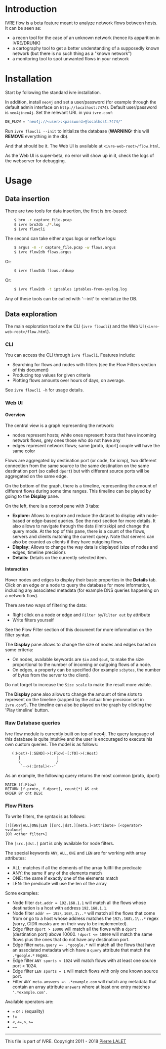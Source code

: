 # Introduction #

IVRE flow is a beta feature meant to analyze network flows between hosts.
It can be seen as:

  * a recon tool for the case of an unknown network (hence its
    apparition in IVRE/DRUNK)
  * a cartography tool to get a better understanding of a supposedly known
    network (but there is no such thing as a "known network")
  * a monitoring tool to spot unwanted flows in your network

# Installation #

Start by following the standard ivre installation.

In addition, install `neo4j` and set a user/password (for example through the
default admin interface on `http://localhost:7474`). Default user/password is
`neo4j`/`neo4j`. Set the relevant URL in you `ivre.conf`:

```python
DB_FLOW = "neo4j://<user>:<password>@localhost:7474/"
```

Run `ivre flowcli --init` to initialize the database (**WARNING:** this will
**REMOVE** everything in the db).

And that should be it. The Web UI is available at `<ivre-web-root>/flow.html`.

As the Web UI is super-beta, no error will show up in it, check the logs of the
webserver for debugging.

# Usage #

## Data insertion ##

There are two tools for data insertion, the first is bro-based:

```bash
    $ bro -r capture_file.pcap
    $ ivre bro2db ./*.log
    $ ivre flowcli
```

The second can take either argus logs or netflow logs:

```bash
    $ argus -m -r capture_file.pcap -w flows.argus
    $ ivre flow2db flows.argus
```

Or:

```bash
    $ ivre flow2db flows.nfdump
```

Or:
```bash
    $ ivre flow2db -t iptables iptables-from-syslog.log

```
Any of these tools can be called with '--init' to reinitialize the DB.

## Data exploration ##

The main exploration tool are the CLI (`ivre flowcli`) and the Web UI
(`<ivre-web-root>/flow.html`).

### CLI ###

You can access the CLI through `ivre flowcli`. Features include:

  - Searching for flows and nodes with filters (see the Flow Filters section of
    this document)
  - Producing top values for given criteria
  - Plotting flows amounts over hours of days, on average.

See `ivre flowcli -h` for usage details.

### Web UI ###

#### Overview ####

The central view is a graph representing the network:

  - nodes represent hosts; white ones represent hosts that have incoming network
    flows, grey ones those who do not have any
  - edges represent network flows; same [proto, dport] couple will have the same
    color

Flows are aggregated by destination port (or code, for icmp), two different
connection from the same source to the same destination on the same destination
port (so called `dport`) but with different source ports will be aggregated on
the same edge.

On the bottom of the graph, there is a timeline, representing the amount of
different flows during some time ranges. This timeline can be played by going to
the **Display** pane.

On the left, there is a control pane with 3 tabs:

  - **Explore:** Allows to explore and reduce the dataset to display with
    node-based or edge-based queries. See the next section for more details. It
    also allows to navigate through the data (limit/skip) and change the query
    mode. At the top of this pane, there is a count of the flows, servers and
    clients matching the current query. Note that servers can also be counted
    as clients if they have outgoing flows.
  - **Display:** Allows to change the way data is displayed (size of nodes
    and edges, timeline precision).
  - **Details:** Details on the currently selected item.

#### Interaction ####

Hover nodes and edges to display their basic properties in the **Details** tab.
Click on an edge or a node to query the database for more information, including
any associated metadata (for example DNS queries happening on a network flow).

There are two ways of filtering the data:

  - Right click on a node or edge and `Filter by`/`Filter out` by attribute
  - Write filters yourself

See the Flow Filter section of this document for more information on the filter
syntax.

The **Display** pane allows to change the size of nodes and edges based on some
criteria:

  - On nodes, available keywords are `$in` and `$out`, to make the size
    proportional to the number of incoming or outgoing flows of a node.
  - On edges, a property can be specified (for example `scbytes`, the
    number of bytes from the server to the client).

Do not forget to increase the `Size scale` to make the result more visible.

The **Display** pane also allows to change the amount of time slots to represent
on the timeline (capped by the actual time precision set in `ivre.conf`). The
timeline can also be played on the graph by clicking the 'Play timeline' button.

### Raw Database queries ###

Ivre flow module is currently built on top of neo4j. The query language of this
database is quite intuitive and the user is encouraged to execute his own
custom queries. The model is as follows:

```
   (:Host)-[:SEND]->(:Flow)-[:TO]->(:Host)
      |                |
      \                /
       `-->(:Intel)<--'
```

As an example, the following query returns the most common (proto, dport):

```
MATCH (f:Flow)
RETURN [f.proto, f.dport], count(*) AS cnt
ORDER BY cnt DESC
```

### Flow Filters ###

To write filters, the syntax is as follows:

    [!][ANY|ALL|ONE|LEN ][src.|dst.][meta.]<attribute> [<operator> <value>]
    [OR <other filter>]

The `[src.|dst.]` part is only available for node filters.

The special keywords `ANY`, `ALL`, `ONE` and `LEN` are for working with array
attributes:

  - ALL: matches if all the elements of the array fullfil the predicate
  - ANY: the same if any of the elements match
  - ONE: the same if exactly one of the elements match
  - LEN: the predicate will use the len of the array

Some examples:

  - Node filter `dst.addr = 192.168.1.1` will match all the flows whose
    destination is a host with address `192.168.1.1`.
  - Node filter `addr =~ 192\.168\.1\..*`  will match all the flows that come
    from or go to a host whose address matches the `192\.168\.1\..*` regex
    (sorry, CIDR masks are on their way to be implemented).
  - Edge filter `dport > 10000` will match all the flows with a `dport`
    (destination port) above 10000. `!dport <= 10000` will match the same
    flows plus the ones that do not have any destination port.
  - Edge filter `meta.query =~ .*google.*` will match all the flows that have
    an associated metadata which have a `query` attribute that match the
    `.*google.*` regex.
  - Edge filter `ANY sports < 1024` will match flows with at least one source
    port < 1024.
  - Edge filter `LEN sports = 1` will match flows with only one known source
    port.
  - Filter `ANY meta.answers =~ .*example.com` will match any metadata that
    contain an array attribute `answers` where at least one entry matches
    `'.*example.com'`.

Available operators are:

  - `=` or `:` (equality)
  - `!=`
  - `<`, `<=`, `>`, `>=`
  - `=~`


---

This file is part of IVRE. Copyright 2011 - 2018
[Pierre LALET](mailto:pierre.lalet@cea.fr)
